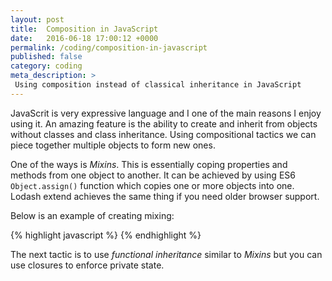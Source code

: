 ```yaml
---
layout: post
title:  Composition in JavaScript
date:   2016-06-18 17:00:12 +0000
permalink: /coding/composition-in-javascript
published: false
category: coding
meta_description: >
 Using composition instead of classical inheritance in JavaScript
---
```


JavaScrit is very expressive language and I one of the main reasons I enjoy using it. An amazing feature is the ability to create and inherit from objects without classes and class inheritance. Using compositional tactics we can piece together multiple objects to form new ones.

One of the ways is _Mixins_. This is essentially coping properties and methods from one object to another. It can be achieved by using ES6 `Object.assign()` function which copies one or more objects into one. Lodash extend achieves the same thing if you need older browser support.

Below is an example of creating mixing:

{% highlight javascript %}
{% endhighlight %}

The next tactic is to use _functional inheritance_ similar to _Mixins_ but you can use closures to enforce private state.